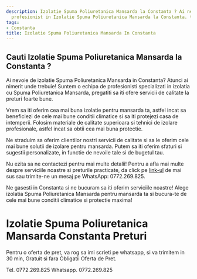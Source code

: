 ```yaml
---
description: Izolatie Spuma Poliuretanica Mansarda la Constanta ? Ai nevoie de un
  profesionist in Izolatie Spuma Poliuretanica Mansarda la Constanta. tel. 0772.269.825
tags:
- Constanta
title: Izolatie Spuma Poliuretanica Mansarda In Constanta
---
```



## Cauti Izolatie Spuma Poliuretanica Mansarda la Constanta ?

Ai nevoie de izolatie Spuma Poliuretanica Mansarda in Constanta? Atunci ai nimerit unde trebuie! Suntem o echipa de profesionisti specializati in izolatia cu Spuma Poliuretanica Mansarda, pregatiti sa iti ofere servicii de calitate la preturi foarte bune.

Vrem sa iti oferim cea mai buna izolatie pentru mansarda ta, astfel incat sa beneficiezi de cele mai bune conditii climatice si sa iti protejezi casa de intemperii. Folosim materiale de calitate superioara si tehnici de izolare profesionale, astfel incat sa obtii cea mai buna protectie.

Ne straduim sa oferim clientilor nostri servicii de calitate si sa le oferim cele mai bune solutii de izolare pentru mansarda. Putem sa iti oferim sfaturi si sugestii personalizate, in functie de nevoile tale si de bugetul tau.

Nu ezita sa ne contactezi pentru mai multe detalii! Pentru a afla mai multe despre serviciile noastre si preturile practicate, da click pe <a href="https://www.izolatie-spuma-poliuretanica-mansarda.ro/">link-ul</a> de mai sus sau trimite-ne un mesaj pe WhatsApp: 0772.269.825.

Ne gasesti in Constanta si ne bucuram sa iti oferim serviciile noastre! Alege izolatia Spuma Poliuretanica Mansarda pentru mansarda ta si bucura-te de cele mai bune conditii climatice si protectie maxima!

# Izolatie Spuma Poliuretanica Mansarda Constanta Preturi
Pentru o oferta de pret, va rog sa imi scrieti pe whatsapp, si va trimitem in 30 min, Gratuit si fara Obligatii Oferta de Pret.

Tel. 0772.269.825
Whatsapp. 0772.269.825